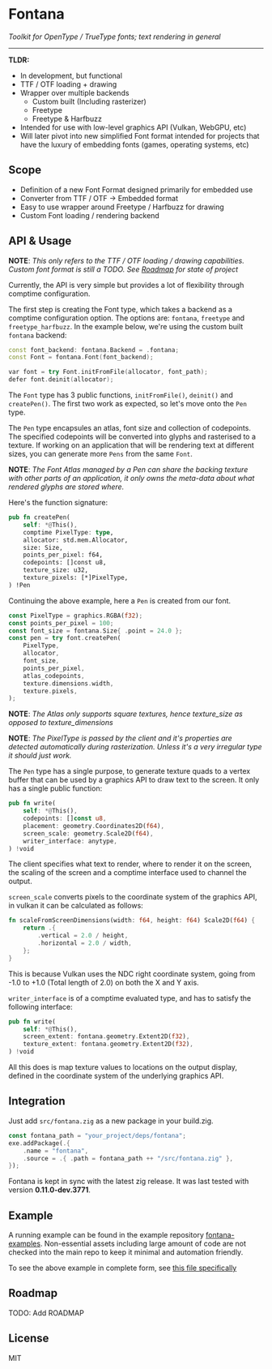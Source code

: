 # Fontana

*Toolkit for OpenType / TrueType fonts; text rendering in general*

___

**TLDR:** 

- In development, but functional
- TTF / OTF loading + drawing
- Wrapper over multiple backends
  - Custom built (Including rasterizer)
  - Freetype
  - Freetype & Harfbuzz
- Intended for use with low-level graphics API (Vulkan, WebGPU, etc)
- Will later pivot into new simplified Font format intended for projects that have the luxury of embedding fonts (games, operating systems, etc)

## Scope 

- Definition of a new Font Format designed primarily for embedded use
- Converter from TTF / OTF -> Embedded format
- Easy to use wrapper around Freetype / Harfbuzz for drawing
- Custom Font loading / rendering backend

## API & Usage

**NOTE**: *This only refers to the TTF / OTF loading / drawing capabilities. Custom font format is still a TODO. See [Roadmap](#roadmap) for state of project*

Currently, the API is very simple but provides a lot of flexibility through comptime configuration.

The first step is creating the Font type, which takes a backend as a comptime configuration option. The options are: `fontana`, `freetype` and `freetype_harfbuzz`. In the example below, we're using the custom built `fontana` backend:

```c++
const font_backend: fontana.Backend = .fontana;
const Font = fontana.Font(font_backend);

var font = try Font.initFromFile(allocator, font_path);
defer font.deinit(allocator);
```

The `Font` type has 3 public functions, `initFromFile()`, `deinit()` and `createPen()`. The first two work as expected, so let's move onto the `Pen` type.

The `Pen` type encapsules an atlas, font size and collection of codepoints. The specified codepoints will be converted into glyphs and rasterised to a texture. If working on an application that will be rendering text at different sizes, you can generate more `Pens` from the same `Font`.

**NOTE**: *The Font Atlas managed by a Pen can share the backing texture with other parts of an application, it only owns the meta-data about what rendered glyphs are stored where.*

Here's the function signature:

```rust
pub fn createPen(
    self: *@This(),
    comptime PixelType: type,
    allocator: std.mem.Allocator,
    size: Size,
    points_per_pixel: f64,
    codepoints: []const u8,
    texture_size: u32,
    texture_pixels: [*]PixelType,
) !Pen
```

Continuing the above example, here a `Pen` is created from our font.

```rust
const PixelType = graphics.RGBA(f32);
const points_per_pixel = 100;
const font_size = fontana.Size{ .point = 24.0 };
const pen = try font.createPen(
    PixelType,
    allocator,
    font_size,
    points_per_pixel,
    atlas_codepoints,
    texture.dimensions.width,
    texture.pixels,
);
```

**NOTE**: *The Atlas only supports square textures, hence texture_size as opposed to texture_dimensions*

**NOTE**: *The PixelType is passed by the client and it's properties are detected automatically during rasterization. Unless it's a very irregular type it should just work.*

The `Pen` type has a single purpose, to generate texture quads to a vertex buffer that can be used by a graphics API to draw text to the screen. It only has a single public function:

```rust
pub fn write(
    self: *@This(),
    codepoints: []const u8,
    placement: geometry.Coordinates2D(f64),
    screen_scale: geometry.Scale2D(f64),
    writer_interface: anytype,
) !void
```

The client specifies what text to render, where to render it on the screen, the scaling of the screen and a comptime interface used to channel the output.

`screen_scale` converts pixels to the coordinate system of the graphics API, in vulkan it can be calculated as follows:

```rust
fn scaleFromScreenDimensions(width: f64, height: f64) Scale2D(f64) {
    return .{
        .vertical = 2.0 / height,
        .horizontal = 2.0 / width,
    };
}
```

This is because Vulkan uses the NDC right coordinate system, going from -1.0 to +1.0 (Total length of 2.0) on both the X and Y axis.

`writer_interface` is of a comptime evaluated type, and has to satisfy the following interface:

```rust
pub fn write(
    self: *@This(),
    screen_extent: fontana.geometry.Extent2D(f32),
    texture_extent: fontana.geometry.Extent2D(f32),
) !void
```

All this does is map texture values to locations on the output display, defined in the coordinate system of the underlying graphics API.

## Integration

Just add `src/fontana.zig` as a new package in your build.zig.

```rust
const fontana_path = "your_project/deps/fontana";
exe.addPackage(.{
    .name = "fontana",
    .source = .{ .path = fontana_path ++ "/src/fontana.zig" },
});
```

Fontana is kept in sync with the latest zig release. It was last tested with version **0.11.0-dev.3771**.

## Example

A running example can be found in the example repository [fontana-examples](https://github.com/kdchambers/fontana-examples). 
Non-essential assets including large amount of code are not checked into the main repo to keep it minimal and automation friendly.

To see the above example in complete form, see [this file specifically](https://github.com/kdchambers/fontana-examples/blob/main/src/main.zig)

## Roadmap

TODO: Add ROADMAP

## License

MIT
